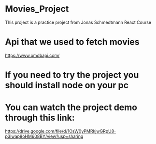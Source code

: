 # Movies_Project
This project is a practice project from Jonas Schmedtmann React Course

# Api that we used to fetch movies
https://www.omdbapi.com/ 

# If you need to try the project you should install node on your pc 

# You can watch the project demo through this link:
https://drive.google.com/file/d/1OsW0yPMRkjwGRpU8-p3lwap8oHM608BY/view?usp=sharing 

